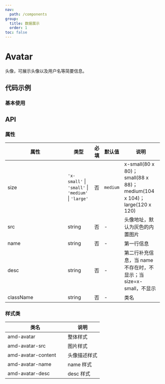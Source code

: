 ```yaml
---
nav:
  path: /components
group:
  title: 数据展示
  order: 1
toc: false
---
```


# Avatar

头像，可展示头像以及用户名等简要信息。

## 代码示例

### 基本使用

<code src="../../demo/pages/Avatar"></code>


## API

### 属性

| 属性 | 类型 | 必填 | 默认值 | 说明 |
| --- | --- | --- | --- | --- |
| size | `'x-small'` &verbar; `'small'` &verbar; `'medium'` &verbar; `'large'` | 否 | `medium` | x-small(80 x 80)；small(88 x 88)；medium(104 x 104)；large(120 x 120) |
| src | string | 否 | - | 头像地址，默认为灰色的内置图片 |
| name | string | 否 | - | 第一行信息 |
| desc | string | 否 | - | 第二行补充信息，当 name 不存在时，不显示；当 size=x-small，不显示 |
| className | string | 否 | - | 类名 |

### 样式类
| 类名 | 说明 |
| -----|-----|
| amd-avatar | 整体样式 |
| amd-avatar-src | 图片样式 |
| amd-avatar-content | 头像描述样式 |
| amd-avatar-name | name 样式 |
| amd-avatar-desc | desc 样式 |

<style> 
table th:first-of-type { width: 180px; }
.__dumi-default-layout-content article table:first-of-type th:nth-of-type(2) {
    width: 140px;
}
.__dumi-default-layout-content article table:first-of-type th:nth-of-type(3) {
    width: 30px;
}
.__dumi-default-layout-content article table:first-of-type th:nth-of-type(4) {
    width: 50px;
}

</style> 